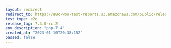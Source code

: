 ```yaml
---
layout: redirect
redirect_to: https://a8c-woo-test-reports.s3.amazonaws.com/public/release/7.3.0-rc.2/php-7.4/e2e/index.html
test_type: e2e
release_tag: 7.3.0-rc.2
env_description: "php-7.4"
created_at: "2023-01-10T20:38:15Z"
passed: false
---
```

